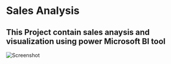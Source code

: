 # Sales Analysis

## This Project contain sales anaysis and visualization using power Microsoft BI tool
![Screenshot](C:\Users\DELL\Pictures)